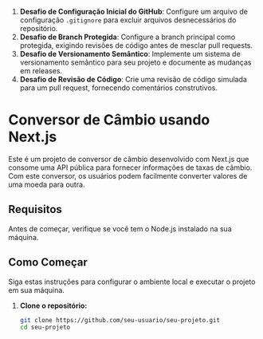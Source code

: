 1.  **Desafio de Configuração Inicial do GitHub**: Configure um arquivo de configuração `.gitignore` para excluir arquivos desnecessários do repositório. 
2.  **Desafio de Branch Protegida**: Configure a branch principal como protegida, exigindo revisões de código antes de mesclar pull requests.
2.  **Desafio de Versionamento Semântico**: Implemente um sistema de versionamento semântico para seu projeto e documente as mudanças em releases.
3.  **Desafio de Revisão de Código**: Crie uma revisão de código simulada para um pull request, fornecendo comentários construtivos.

# Conversor de Câmbio usando Next.js

Este é um projeto de conversor de câmbio desenvolvido com Next.js que consome uma API pública para fornecer informações de taxas de câmbio. Com este conversor, os usuários podem facilmente converter valores de uma moeda para outra.

## Requisitos

Antes de começar, verifique se você tem o Node.js instalado na sua máquina.

## Como Começar

Siga estas instruções para configurar o ambiente local e executar o projeto em sua máquina.

1. **Clone o repositório:**

   ```bash
   git clone https://github.com/seu-usuario/seu-projeto.git
   cd seu-projeto
   ```
